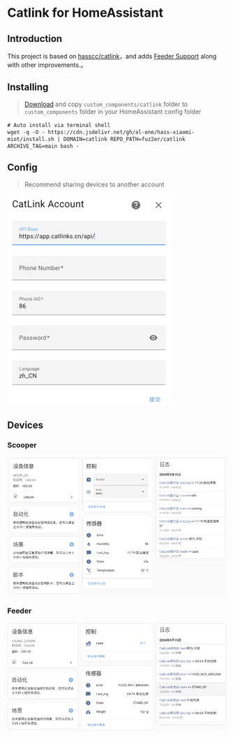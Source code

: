 # Catlink for HomeAssistant

## Introduction

This project is based on [hasscc/catlink](https://github.com/hasscc/catlink)，and
adds [Feeder Support](https://github.com/hasscc/catlink/issues/2#issuecomment-1186768265) along with other
improvements.。

## Installing

> [Download](https://github.com/fuz2er/catlink/archive/main.zip) and copy `custom_components/catlink` folder
> to `custom_components` folder in your HomeAssistant config folder

```shell
# Auto install via terminal shell
wget -q -O - https://cdn.jsdelivr.net/gh/al-one/hass-xiaomi-miot/install.sh | DOMAIN=catlink REPO_PATH=fuz2er/catlink ARCHIVE_TAG=main bash -
```

## Config

> Recommend sharing devices to another account

![config_flow.png](assets/config_flow.png)

## Devices

### Scooper

![scooper.png](assets/scooper.png)

### Feeder

![feeder.png](assets/feeder.png)
